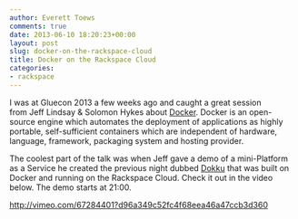 ```yaml
---
author: Everett Toews
comments: true
date: 2013-06-10 18:20:23+00:00
layout: post
slug: docker-on-the-rackspace-cloud
title: Docker on the Rackspace Cloud
categories:
- rackspace
---
```


I was at Gluecon 2013 a few weeks ago and caught a great session from Jeff Lindsay & Solomon Hykes about [Docker](http://www.docker.io/). Docker is an open-source engine which automates the deployment of applications as highly portable, self-sufficient containers which are independent of hardware, language, framework, packaging system and hosting provider.

The coolest part of the talk was when Jeff gave a demo of a mini-Platform as a Service he created the previous night dubbed [Dokku](https://github.com/progrium/dokku) that was built on Docker and running on the Rackspace Cloud. Check it out in the video below. The demo starts at 21:00.

http://vimeo.com/67284401?d96a349c52fc4f68eea46a47ccb3d360
